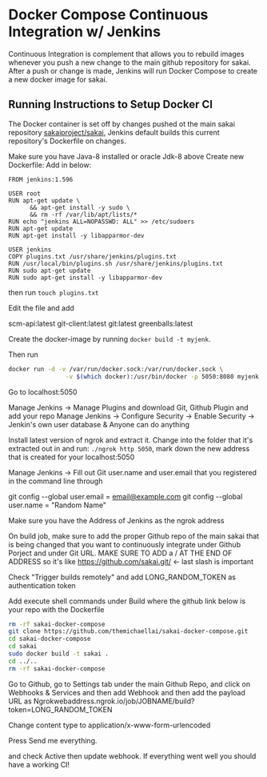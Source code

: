 Docker Compose Continuous Integration w/ Jenkins
============================

Continuous Integration is complement that allows you to rebuild images whenever you push a new change to the main github repository for sakai. After a push or change is made, Jenkins will run Docker Compose to create a new docker image for sakai.

Running Instructions to Setup Docker CI
----------------------------------------------
The Docker container is set off by changes pushed ot the main sakai repository 
[sakaiproject/sakai](https://github.com/sakaiproject/sakai), Jenkins default builds this current repository's Dockerfile on changes.



Make sure you have Java-8 installed or oracle Jdk-8 above
Create new Dockerfile: Add in below:

```
FROM jenkins:1.596
 
USER root
RUN apt-get update \
      && apt-get install -y sudo \
      && rm -rf /var/lib/apt/lists/*
RUN echo "jenkins ALL=NOPASSWD: ALL" >> /etc/sudoers
RUN apt-get update
RUN apt-get install -y libapparmor-dev
 
USER jenkins
COPY plugins.txt /usr/share/jenkins/plugins.txt
RUN /usr/local/bin/plugins.sh /usr/share/jenkins/plugins.txt
RUN sudo apt-get update
RUN sudo apt-get install -y libapparmor-dev
```


then run `touch plugins.txt`

Edit the file and add 

scm-api:latest
git-client:latest
git:latest
greenballs:latest


Create the docker-image by running `docker build -t myjenk`.

Then run 
```bash
docker run -d -v /var/run/docker.sock:/var/run/docker.sock \
                -v $(which docker):/usr/bin/docker -p 5050:8080 myjenk
```

Go to localhost:5050

Manage Jenkins -> Manage Plugins and download Git, Github Plugin and add your repo
Manage Jenkins -> Configure Security -> Enable Security -> Jenkin's own user database & Anyone can do anything

Install latest version of ngrok and extract it. Change into the folder that it's extracted out in and run:
`./ngrok http 5050`, mark down the new address that is created for your localhost:5050

Manage Jenkins -> Fill out Git user.name and user.email that you registered in the command line through 

git config --global user.email = email@example.com
git config --global user.name = "Random Name"


Make sure you have the Address of Jenkins as the ngrok address 

On build job, make sure to add the proper Github repo of the main sakai that is being changed that you want to continuously integrate under Github Porject and under Git URL. MAKE SURE TO ADD a / AT THE END OF ADDRESS so it's like https://github.com/sakai.git/ <- last slash is important

Check "Trigger builds remotely" and add LONG_RANDOM_TOKEN as authentication token

Add execute shell commands under Build where the github link below is your repo with the Dockerfile

```bash
rm -rf sakai-docker-compose
git clone https://github.com/themichaellai/sakai-docker-compose.git 
cd sakai-docker-compose
cd sakai
sudo docker build -t sakai .
cd ../..
rm -rf sakai-docker-compose
```

Go to Github, go to Settings tab under the main Github Repo, and click on Webhooks & Services and then add Webhook and then add the payload URL as Ngrokwebaddress.ngrok.io/job/JOBNAME/build?token=LONG_RANDOM_TOKEN

Change content type to application/x-www-form-urlencoded

Press Send me everything.

and check Active then update webhook. If everything went well you should have a working CI!
